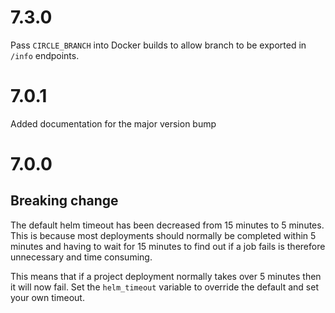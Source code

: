 # 7.3.0

Pass `CIRCLE_BRANCH` into Docker builds to allow branch to be exported in `/info` endpoints.

# 7.0.1

Added documentation for the major version bump

# 7.0.0

## Breaking change

The default helm timeout has been decreased from 15 minutes to 5 minutes.  This is because most deployments should normally be completed within 5 minutes and having to wait for 15 minutes to find out if a job fails is therefore unnecessary and time consuming.

This means that if a project deployment normally takes over 5 minutes then it will now fail.  Set the `helm_timeout` variable to override the default and set your own timeout.
